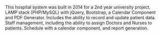 This hospital system was built in 2014 for a 2nd year university project. LAMP stack (PHP/MySQL) with jQuery, Bootstrap, a Calendar Component and PDF Generator. Includes the ability to record and update patient data. Staff management, including the ability to assign Doctors and Nurses to patients. Schedule with a calendar component, and report generation.